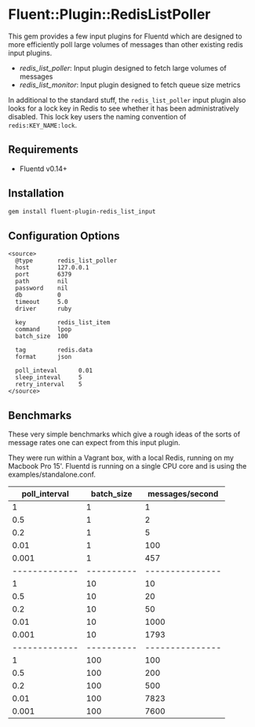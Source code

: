 # Fluent::Plugin::RedisListPoller

This gem provides a few input plugins for Fluentd which are designed to more efficiently poll large volumes of messages than other existing redis input plugins. 

* *redis_list_poller*: Input plugin designed to fetch large volumes of messages
* *redis_list_monitor*: Input plugin designed to fetch queue size metrics

In additional to the standard stuff, the `redis_list_poller` input plugin also looks for a lock key in Redis to see whether it has been administratively disabled. This lock key users the naming convention of `redis:KEY_NAME:lock`.

## Requirements

* Fluentd v0.14+

## Installation

```bash
gem install fluent-plugin-redis_list_input
```

## Configuration Options

```
<source>
  @type       redis_list_poller
  host        127.0.0.1
  port        6379
  path        nil
  password    nil
  db          0
  timeout     5.0
  driver      ruby

  key         redis_list_item
  command     lpop
  batch_size  100

  tag         redis.data
  format      json

  poll_inteval      0.01
  sleep_inteval     5
  retry_interval    5
</source>
```

## Benchmarks

These very simple benchmarks which give a rough ideas of the sorts of message rates one can expect from this input plugin.

They were run within a Vagrant box, with a local Redis, running on my Macbook Pro 15'. Fluentd is running on a single CPU core and is using the examples/standalone.conf.

poll_interval|batch_size|messages/second|
-------------|----------|---------------|
1     | 1   | 1
0.5   | 1   | 2
0.2   | 1   | 5
0.01  | 1   | 100
0.001 | 1   | 457
-------------|----------|---------------|
1     | 10  | 10
0.5   | 10  | 20
0.2   | 10  | 50
0.01  | 10  | 1000 
0.001 | 10  | 1793
-------------|----------|---------------|
1     | 100 | 100
0.5   | 100 | 200
0.2   | 100 | 500
0.01  | 100 | 7823
0.001 | 100 | 7600

